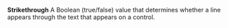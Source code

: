 **Strikethrough** A Boolean (true/false) value that determines whether a line appears through the text that appears on a control.
